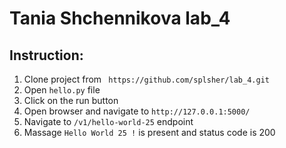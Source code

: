 # Tania Shchennikova lab_4

## Instruction:
1. Clone project from ``` https://github.com/splsher/lab_4.git```
2. Open ```hello.py``` file 
3. Click on the run button
4. Open browser and navigate to ```http://127.0.0.1:5000/ ```
5. Navigate to ```/v1/hello-world-25``` endpoint
6. Massage ```Hello World 25 !``` is present and status code is 200


